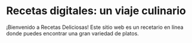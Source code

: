 # Recetas digitales: un viaje culinario

¡Bienvenido a Recetas Deliciosas! Este sitio web es un recetario en línea donde puedes encontrar una gran variedad de platos.
